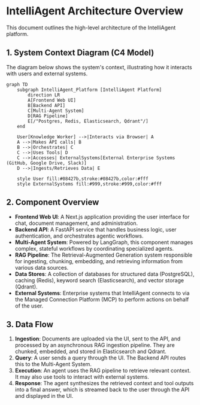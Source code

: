 # IntelliAgent Architecture Overview

This document outlines the high-level architecture of the IntelliAgent platform.

## 1. System Context Diagram (C4 Model)

The diagram below shows the system's context, illustrating how it interacts with users and external systems.

```mermaid
graph TD
    subgraph IntelliAgent_Platform [IntelliAgent Platform]
        direction LR
        A[Frontend Web UI]
        B[Backend API]
        C[Multi-Agent System]
        D[RAG Pipeline]
        E[/"Postgres, Redis, Elasticsearch, Qdrant"/]
    end

    User[Knowledge Worker] -->|Interacts via Browser| A
    A -->|Makes API calls| B
    B -->|Orchestrates| C
    C -->|Uses Tools| D
    C -->|Accesses| ExternalSystems[External Enterprise Systems (GitHub, Google Drive, Slack)]
    D -->|Ingests/Retrieves Data| E

    style User fill:#08427b,stroke:#08427b,color:#fff
    style ExternalSystems fill:#999,stroke:#999,color:#fff
```

## 2. Component Overview

- **Frontend Web UI**: A Next.js application providing the user interface for chat, document management, and administration.
- **Backend API**: A FastAPI service that handles business logic, user authentication, and orchestrates agentic workflows.
- **Multi-Agent System**: Powered by LangGraph, this component manages complex, stateful workflows by coordinating specialized agents.
- **RAG Pipeline**: The Retrieval-Augmented Generation system responsible for ingesting, chunking, embedding, and retrieving information from various data sources.
- **Data Stores**: A collection of databases for structured data (PostgreSQL), caching (Redis), keyword search (Elasticsearch), and vector storage (Qdrant).
- **External Systems**: Enterprise systems that IntelliAgent connects to via the Managed Connection Platform (MCP) to perform actions on behalf of the user.

## 3. Data Flow

1. **Ingestion**: Documents are uploaded via the UI, sent to the API, and processed by an asynchronous RAG ingestion pipeline. They are chunked, embedded, and stored in Elasticsearch and Qdrant.
2. **Query**: A user sends a query through the UI. The Backend API routes this to the Multi-Agent System.
3. **Execution**: An agent uses the RAG pipeline to retrieve relevant context. It may also use tools to interact with external systems.
4. **Response**: The agent synthesizes the retrieved context and tool outputs into a final answer, which is streamed back to the user through the API and displayed in the UI.
